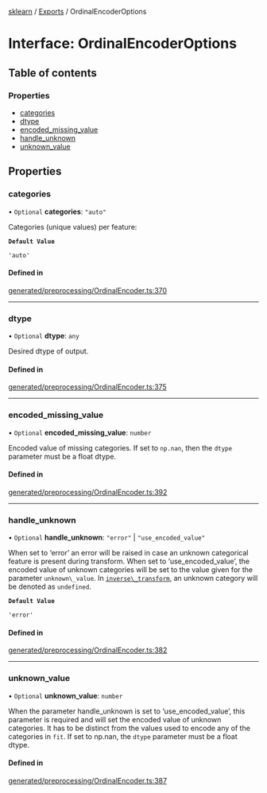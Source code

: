 [sklearn](../readme.md) / [Exports](../modules.md) / OrdinalEncoderOptions

# Interface: OrdinalEncoderOptions

## Table of contents

### Properties

- [categories](OrdinalEncoderOptions.md#categories)
- [dtype](OrdinalEncoderOptions.md#dtype)
- [encoded\_missing\_value](OrdinalEncoderOptions.md#encoded_missing_value)
- [handle\_unknown](OrdinalEncoderOptions.md#handle_unknown)
- [unknown\_value](OrdinalEncoderOptions.md#unknown_value)

## Properties

### categories

• `Optional` **categories**: ``"auto"``

Categories (unique values) per feature:

**`Default Value`**

`'auto'`

#### Defined in

[generated/preprocessing/OrdinalEncoder.ts:370](https://github.com/transitive-bullshit/scikit-learn-ts/blob/367336a/packages/sklearn/src/generated/preprocessing/OrdinalEncoder.ts#L370)

___

### dtype

• `Optional` **dtype**: `any`

Desired dtype of output.

#### Defined in

[generated/preprocessing/OrdinalEncoder.ts:375](https://github.com/transitive-bullshit/scikit-learn-ts/blob/367336a/packages/sklearn/src/generated/preprocessing/OrdinalEncoder.ts#L375)

___

### encoded\_missing\_value

• `Optional` **encoded\_missing\_value**: `number`

Encoded value of missing categories. If set to `np.nan`, then the `dtype` parameter must be a float dtype.

#### Defined in

[generated/preprocessing/OrdinalEncoder.ts:392](https://github.com/transitive-bullshit/scikit-learn-ts/blob/367336a/packages/sklearn/src/generated/preprocessing/OrdinalEncoder.ts#L392)

___

### handle\_unknown

• `Optional` **handle\_unknown**: ``"error"`` \| ``"use_encoded_value"``

When set to ‘error’ an error will be raised in case an unknown categorical feature is present during transform. When set to ‘use\_encoded\_value’, the encoded value of unknown categories will be set to the value given for the parameter `unknown\_value`. In [`inverse\_transform`](#sklearn.preprocessing.OrdinalEncoder.inverse_transform "sklearn.preprocessing.OrdinalEncoder.inverse_transform"), an unknown category will be denoted as `undefined`.

**`Default Value`**

`'error'`

#### Defined in

[generated/preprocessing/OrdinalEncoder.ts:382](https://github.com/transitive-bullshit/scikit-learn-ts/blob/367336a/packages/sklearn/src/generated/preprocessing/OrdinalEncoder.ts#L382)

___

### unknown\_value

• `Optional` **unknown\_value**: `number`

When the parameter handle\_unknown is set to ‘use\_encoded\_value’, this parameter is required and will set the encoded value of unknown categories. It has to be distinct from the values used to encode any of the categories in `fit`. If set to np.nan, the `dtype` parameter must be a float dtype.

#### Defined in

[generated/preprocessing/OrdinalEncoder.ts:387](https://github.com/transitive-bullshit/scikit-learn-ts/blob/367336a/packages/sklearn/src/generated/preprocessing/OrdinalEncoder.ts#L387)
